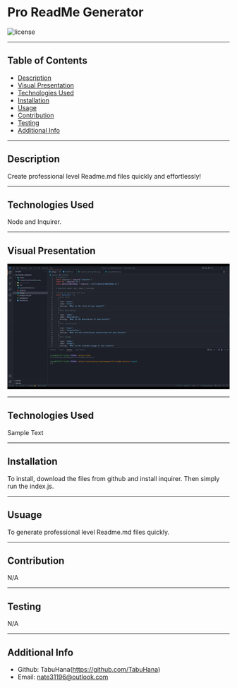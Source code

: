 # Pro ReadMe Generator

  ![license](https://img.shields.io/badge/license-MIT-blue)

  ***
  ## Table of Contents
  - [Description](#description)
  - [Visual Presentation](#visual-presentation)
  - [Technologies Used](#technologies-used)
  - [Installation](#installation)
  - [Usage](#usage)
  - [Contribution](#contribution)
  - [Testing](#testing)
  - [Additional Info](#additional-info)

  
  ***
  ## Description
  Create professional level Readme.md files quickly and effortlessly!
  
  ***
  ## Technologies Used
  Node and Inquirer.

  ***
  ## Visual Presentation
  ![VisualPresentation](images/ProReadMeGenerator.gif)

  ***
  ## Technologies Used
  Sample Text

  ***
  ## Installation
  To install, download the files from github and install inquirer. Then simply run the index.js.

  ***
  ## Usuage
  To generate professional level Readme.md files quickly.

  ***
  ## Contribution
  N/A

  ***
  ## Testing
  N/A

  ***
  ## Additional Info
  - Github: TabuHana(https://github.com/TabuHana)
  - Email: nate31196@outlook.com
